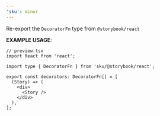 ```yaml
---
'sku': minor
---
```


Re-export the `DecoratorFn` type from `@storybook/react`

**EXAMPLE USAGE**:

```tsx
// preview.tsx
import React from 'react';

import type { DecoratorFn } from 'sku/@storybook/react';

export const decorators: DecoratorFn[] = [
  (Story) => (
    <div>
      <Story />
    </div>
  ),
];
```

